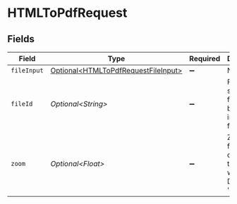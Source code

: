 # HTMLToPdfRequest


## Fields

| Field                                                                                        | Type                                                                                         | Required                                                                                     | Description                                                                                  | Example                                                                                      |
| -------------------------------------------------------------------------------------------- | -------------------------------------------------------------------------------------------- | -------------------------------------------------------------------------------------------- | -------------------------------------------------------------------------------------------- | -------------------------------------------------------------------------------------------- |
| `fileInput`                                                                                  | [Optional\<HTMLToPdfRequestFileInput>](../../models/components/HTMLToPdfRequestFileInput.md) | :heavy_minus_sign:                                                                           | N/A                                                                                          |                                                                                              |
| `fileId`                                                                                     | *Optional\<String>*                                                                          | :heavy_minus_sign:                                                                           | File ID for server-side files (can be used instead of fileInput)                             | a1b2c3d4-5678-90ab-cdef-ghijklmnopqr                                                         |
| `zoom`                                                                                       | *Optional\<Float>*                                                                           | :heavy_minus_sign:                                                                           | Zoom level for displaying the website. Default is '1'.                                       |                                                                                              |